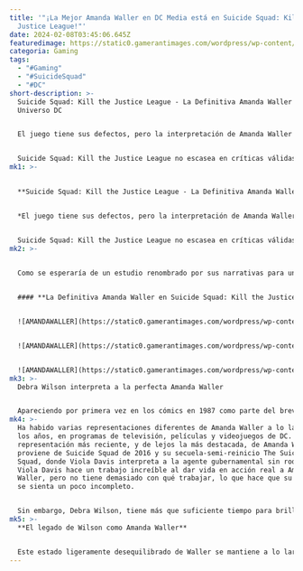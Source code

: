 ```yaml
---
title: '"¡La Mejor Amanda Waller en DC Media está en Suicide Squad: Kill the
  Justice League!"'
date: 2024-02-08T03:45:06.645Z
featuredimage: https://static0.gamerantimages.com/wordpress/wp-content/uploads/2024/02/amanda-waller-suicide-squad-kill-the-justice-league.jpg?q=50&fit=contain&w=1140&h=&dpr=1.5
categoria: Gaming
tags:
  - "#Gaming"
  - "#SuicideSquad"
  - "#DC"
short-description: >-
  Suicide Squad: Kill the Justice League - La Definitiva Amanda Waller del
  Universo DC


  El juego tiene sus defectos, pero la interpretación de Amanda Waller en Suicide Squad: Kill the Justice League es indiscutiblemente la mejor en los medios de DC


  Suicide Squad: Kill the Justice League no escasea en críticas válidas y problemas evidentes, pero tampoco carece de sus propias cualidades positivas. Desde sus mecánicas de recorrido intuitivas y atractivas hasta su adictiva jugabilidad de disparos, Suicide Squad: Kill the Just
mk1: >-
  

  **Suicide Squad: Kill the Justice League - La Definitiva Amanda Waller del Universo DC**


  *El juego tiene sus defectos, pero la interpretación de Amanda Waller en Suicide Squad: Kill the Justice League es indiscutiblemente la mejor en los medios de DC*


  Suicide Squad: Kill the Justice League no escasea en críticas válidas y problemas evidentes, pero tampoco carece de sus propias cualidades positivas. Desde sus mecánicas de recorrido intuitivas y atractivas hasta su adictiva jugabilidad de disparos, Suicide Squad: Kill the Justice League tiene muchos ganchos que cautivarán a los
mk2: >-
  

  Como se esperaría de un estudio renombrado por sus narrativas para un jugador, Rocksteady ha entregado otra historia de DC convincente con Suicide Squad: Kill the Justice League. Aunque no está libre de controversias, la historia de Suicide Squad: Kill the Justice League sigue siendo cautivadora durante toda su duración de 10 a 15 horas, y un factor importante que contribuye a esto es el colorido elenco de personajes icónicos del juego. Y aunque King Shark, Harley Quinn, Deadshot y Captain Boomerang tienen un papel protagonista, son personajes como Amanda Waller los que terminan robando el espectáculo.


  #### **La Definitiva Amanda Waller en Suicide Squad: Kill the Justice League**


  ![AMANDAWALLER](https://static0.gamerantimages.com/wordpress/wp-content/uploads/2022/11/lee-devonald-waller-01.jpg?q=50&fit=contain&w=750&h=415&dpr=1.5 "AMANDAWALLER")


  ![AMANDAWALLER](https://static0.gamerantimages.com/wordpress/wp-content/uploads/2022/01/DCEU-Amanda-Waller-reacting-Cropped.jpg?q=50&fit=contain&w=750&h=415&dpr=1.5 "AMANDAWALLER")


  ![AMANDAWALLER](https://static0.gamerantimages.com/wordpress/wp-content/uploads/2024/02/amanda-waller-suicide-squad-blood.jpg?q=50&fit=contain&w=750&h=415&dpr=1.5 "AMANDAWALLER")
mk3: >-
  Debra Wilson interpreta a la perfecta Amanda Waller


  Apareciendo por primera vez en los cómics en 1987 como parte del breve evento de crossover DC Legends, Amanda Waller ha sido un elemento básico del Suicide Squad desde entonces. Actuando esencialmente como el Nick Fury de Task Force X, aunque mucho más implacable, Amanda Waller generalmente asume un papel de liderazgo en el Suicide Squad, siendo la que maneja todos los hilos armados con bombas. Aunque la personalidad y motivaciones de Amanda Waller han cambiado ligeramente entre las diferentes interpretaciones, el personaje casi siempre es retratado como un líder estoico, pero capaz de cometer algunos actos realmente atroces sin pensárselo dos veces.
mk4: >-
  Ha habido varias representaciones diferentes de Amanda Waller a lo largo de
  los años, en programas de televisión, películas y videojuegos de DC. La
  representación más reciente, y de lejos la más destacada, de Amanda Waller
  proviene de Suicide Squad de 2016 y su secuela-semi-reinicio The Suicide
  Squad, donde Viola Davis interpreta a la agente gubernamental sin rodeos.
  Viola Davis hace un trabajo increíble al dar vida en acción real a Amanda
  Waller, pero no tiene demasiado con qué trabajar, lo que hace que su personaje
  se sienta un poco incompleto.


  Sin embargo, Debra Wilson, tiene más que suficiente tiempo para brillar en Suicide Squad: Kill the Justice League, entregando una actuación que establece un nuevo estándar de oro para el personaje en todos los medios de DC. Mientras que la Amanda Waller de Wilson comienza Suicide Squad: Kill the Justice League como la misma figura militar sombría y estoica que los fanáticos están más que acostumbrados a ver ahora, la actuación se vuelve cada vez más compleja a medida que avanza el juego. A medida que Metrópolis continúa sumergiéndose más en el caos, Amanda Waller sigue volviéndose un poco desequilibrada.
mk5: >-
  **El legado de Wilson como Amanda Waller**


  Este estado ligeramente desequilibrado de Waller se mantiene a lo largo del juego. Con su fachada estoica ahora bien y verdaderamente desaparecida, Waller no pierde el tiempo en disfrazar amenazas con juegos de palabras, sino que amenaza directamente a cada miembro del Suicide Squad, a menudo de formas bastante descriptivas.
---
```

